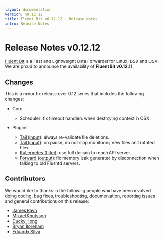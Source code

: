 ```yaml
---
layout: documentation
version: v0.12.12
title: Fluent Bit v0.12.12 - Release Notes
intro: Release Notes
---
```


# Release Notes v0.12.12

[Fluent Bit](http://fluentbit.io) is a Fast and Lightweight Data Forwarder for Linux, BSD and OSX. We are proud to announce the availability of __Fluent Bit v0.12.11__.

## Changes

This is a minor fix release over 0.12 series that includes the following changes:

- Core
  - Scheduler: fix timeout handlers when destroying context in OSX.

- Plugins
  - [Tail (input)](http://fluentbit.io/documentation/0.12/input/tail.html): always re-validate file deletions.
  - [Tail (input)](http://fluentbit.io/documentation/0.12/input/tail.html): on pause, do not stop monitoring new files and rotated files.
  - [Kubernetes (filter)](http://fluentbit.io/documentation/0.12/filter/kubernetes.html): use full domain to reach API server.
  - [Forward (output)](http://fluentbit.io/documentation/0.12/output/forward.html): fix memory leak generated by disconnection when talking to old Fluentd servers.

## Contributors

We would like to thanks to the following people who have been involved doing coding, bug fixes, troubleshooting, documentation, reporting issues and general contributions on this release:

- [James Ravn](https://github.com/jsravn)
- [Mikael Knutsson](https://github.com/mikn)
- [Ducky Hong](https://github.com/ducky-hong)
- [Bryan Boreham](https://github.com/bboreham)
- [Eduardo Silva](https://github.com/edsiper)

